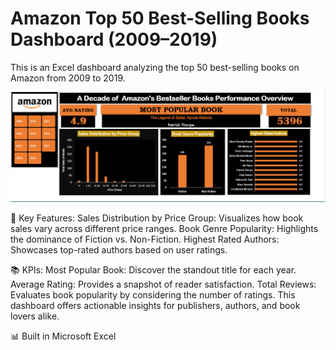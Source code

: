 # Amazon Top 50 Best-Selling Books Dashboard (2009–2019)

This is an Excel dashboard analyzing the top 50 best-selling books on Amazon from 2009 to 2019.


![Dashboard Preview](excel_dashboard.png)


🔎 Key Features:
Sales Distribution by Price Group: Visualizes how book sales vary across different price ranges.
Book Genre Popularity: Highlights the dominance of Fiction vs. Non-Fiction.
Highest Rated Authors: Showcases top-rated authors based on user ratings.


📚 KPIs:
Most Popular Book: Discover the standout title for each year.
Average Rating: Provides a snapshot of reader satisfaction.
Total Reviews: Evaluates book popularity by considering the number of ratings.
This dashboard offers actionable insights for publishers, authors, and book lovers alike.


📊 Built in Microsoft Excel

